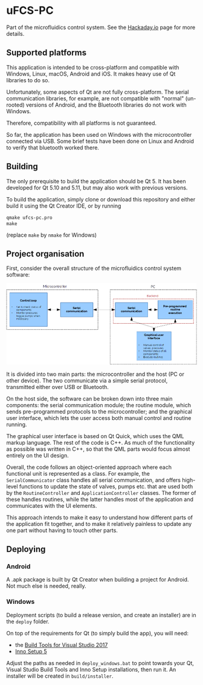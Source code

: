 # uFCS-PC

Part of the microfluidics control system. See the [Hackaday.io](https://hackaday.io/project/27511-microfluidics-control-system) page for more details.

## Supported platforms

This application is intended to be cross-platform and compatible with Windows, Linux, macOS, Android and iOS. It makes heavy use of Qt libraries to do so.

Unfortunately, some aspects of Qt are not fully cross-platform. The serial communication libraries, for example, are not compatible with "normal" (un-rooted) versions of Android, and the Bluetooth libraries do not work with Windows.

Therefore, compatibility with all platforms is not guaranteed. 

So far, the application has been used on Windows with the microcontroller connected via USB. Some brief tests have been done on Linux and Android to verify that bluetooth worked there.


## Building

The only prerequisite to build the application should be Qt 5. It has been developed for Qt 5.10 and 5.11, but may also work with previous versions. 

To build the application, simply clone or download this repository and either build it using the Qt Creator IDE, or by running

    qmake ufcs-pc.pro
    make

(replace `make` by `nmake` for Windows)


## Project organisation

First, consider the overall structure of the microfluidics control system software:

![software block diagram](./res/software_blockdiagram.png)

It is divided into two main parts: the microcontroller and the host (PC or other device). The two communicate via a simple serial protocol, transmitted either over USB or Bluetooth.

On the host side, the software can be broken down into three main components: the serial communication module; the routine module, which sends pre-programmed protocols to the microcontroller; and the graphical user interface, which lets the user access both manual control and routine running.

The graphical user interface is based on Qt Quick, which uses the QML markup language. The rest of the code is C++. As much of the functionality as possible was written in C++, so that the QML parts would focus almost entirely on the UI design. 

Overall, the code follows an object-oriented approach where each functional unit is represented as a class. For example, the `SerialCommunicator` class handles all serial communication, and offers high-level functions to update the state of valves, pumps etc. that are used both by the `RoutineController` and `ApplicationController` classes. The former of these handles routines, while the latter handles most of the application and communicates with the UI elements.

This approach intends to make it easy to understand how different parts of the application fit together, and to make it relatively painless to update any one part without having to touch other parts. 


## Deploying

### Android
A .apk package is built by Qt Creator when building a project for Android. Not much else is needed, really.

### Windows
Deployment scripts (to build a release version, and create an installer) are in the `deploy` folder.

On top of the requirements for Qt (to simply build the app), you will need:

 - the [Build Tools for Visual Studio 2017](https://visualstudio.microsoft.com/downloads/#build-tools-for-visual-studio-2017)
 - [Inno Setup 5](http://jrsoftware.org/isdl.php#stable)


Adjust the paths as needed in `deploy_windows.bat` to point towards your Qt, Visual Studio Build Tools and Inno Setup installations, then run it. An installer will be created in `build/installer`.

